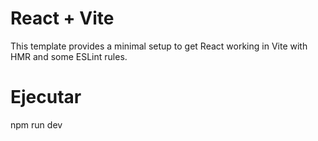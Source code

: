 # React + Vite

This template provides a minimal setup to get React working in Vite with HMR and some ESLint rules.

# Ejecutar

npm run dev